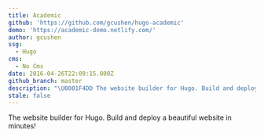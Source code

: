 ```yaml
---
title: Academic
github: 'https://github.com/gcushen/hugo-academic'
demo: 'https://academic-demo.netlify.com/'
author: gcushen
ssg:
  - Hugo
cms:
  - No Cms
date: 2016-04-26T22:09:15.000Z
github_branch: master
description: "\U0001F4DD The website builder for Hugo. Build and deploy a beautiful website in minutes!"
stale: false
---
```


The website builder for Hugo. Build and deploy a beautiful website in minutes!
